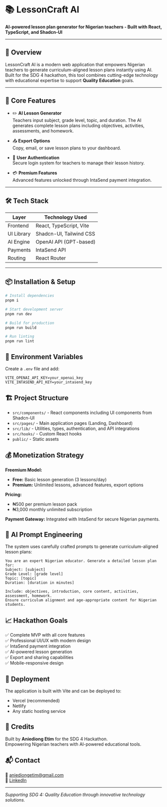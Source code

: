 # 📚 LessonCraft AI

**AI-powered lesson plan generator for Nigerian teachers - Built with React, TypeScript, and Shadcn-UI**

---

## 🚀 Overview

LessonCraft AI is a modern web application that empowers Nigerian teachers to generate curriculum-aligned lesson plans instantly using AI. Built for the SDG 4 hackathon, this tool combines cutting-edge technology with educational expertise to support **Quality Education** goals.

---

## 🧠 Core Features

- ✏️ **AI Lesson Generator**  
  Teachers input subject, grade level, topic, and duration. The AI generates complete lesson plans including objectives, activities, assessments, and homework.

- 📤 **Export Options**  
  Copy, email, or save lesson plans to your dashboard.

- 🔐 **User Authentication**  
  Secure login system for teachers to manage their lesson history.

- 💳 **Premium Features**  
  Advanced features unlocked through IntaSend payment integration.

---

## 🛠️ Tech Stack

| Layer       | Technology Used               |
|-------------|-------------------------------|
| Frontend    | React, TypeScript, Vite       |
| UI Library  | Shadcn-UI, Tailwind CSS       |
| AI Engine   | OpenAI API (GPT-based)        |
| Payments    | IntaSend API                  |
| Routing     | React Router                  |

---

## 📦 Installation & Setup

```bash
# Install dependencies
pnpm i

# Start development server
pnpm run dev

# Build for production
pnpm run build

# Run linting
pnpm run lint
```

## 🔐 Environment Variables
Create a `.env` file and add:

```
VITE_OPENAI_API_KEY=your_openai_key
VITE_INTASEND_API_KEY=your_intasend_key
```

## 🏗️ Project Structure

- `src/components/` - React components including UI components from Shadcn-UI
- `src/pages/` - Main application pages (Landing, Dashboard)
- `src/lib/` - Utilities, types, authentication, and API integrations
- `src/hooks/` - Custom React hooks
- `public/` - Static assets

## 💰 Monetization Strategy

**Freemium Model:**
- **Free:** Basic lesson generation (3 lessons/day)
- **Premium:** Unlimited lessons, advanced features, export options

**Pricing:**
- ₦500 per premium lesson pack
- ₦3,000 monthly unlimited subscription

**Payment Gateway:** Integrated with IntaSend for secure Nigerian payments.

## 🎯 AI Prompt Engineering

The system uses carefully crafted prompts to generate curriculum-aligned lesson plans:

```
You are an expert Nigerian educator. Generate a detailed lesson plan for:
Subject: [subject]
Grade Level: [grade level]  
Topic: [topic]
Duration: [duration in minutes]

Include: objectives, introduction, core content, activities, assessment, homework.
Ensure curriculum alignment and age-appropriate content for Nigerian students.
```

## 📈 Hackathon Goals

✅ Complete MVP with all core features  
✅ Professional UI/UX with modern design  
✅ IntaSend payment integration  
✅ AI-powered lesson generation  
✅ Export and sharing capabilities  
✅ Mobile-responsive design  

## 🚀 Deployment

The application is built with Vite and can be deployed to:
- Vercel (recommended)
- Netlify
- Any static hosting service

## 📣 Credits

Built by **Aniediong Etim** for the SDG 4 Hackathon.  
Empowering Nigerian teachers with AI-powered educational tools.

## 📬 Contact

📧 aniediongetim@gmail.com  
🔗 [LinkedIn](https://www.linkedin.com/in/aniediong-etim-b6224221b)

---

*Supporting SDG 4: Quality Education through innovative technology solutions.*